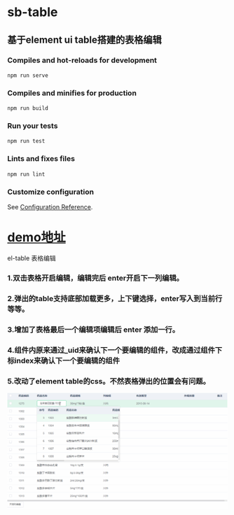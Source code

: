 # sb-table

## 基于element ui table搭建的表格编辑

### Compiles and hot-reloads for development
```
npm run serve
```

### Compiles and minifies for production
```
npm run build
```

### Run your tests
```
npm run test
```

### Lints and fixes files
```
npm run lint
```

### Customize configuration
See [Configuration Reference](https://cli.vuejs.org/config/).
# [demo地址](https://github.com/442627268/sb-table "github地址")
el-table 表格编辑
### 1.双击表格开启编辑，编辑完后 enter开启下一列编辑。
### 2.弹出的table支持底部加载更多，上下键选择，enter写入到当前行等等。
### 3.增加了表格最后一个编辑项编辑后 enter 添加一行。
### 4.组件内原来通过_uid来确认下一个要编辑的组件，改成通过组件下标index来确认下一个要编辑的组件
### 5.改动了element table的css。不然表格弹出的位置会有问题。
![Alt text](https://github.com/442627268/sb-table/blob/master/src/assets/11.gif)

